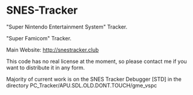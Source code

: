 SNES-Tracker
============
"Super Nintendo Entertainment System" Tracker. 

"Super Famicom" Tracker.

Main Website: http://snestracker.club

This code has no real license at the moment, so please contact me if
you want to distribute it in any form.

Majority of current work is on the SNES Tracker Debugger [STD] in the directory PC_Tracker/APU.SDL.OLD.DONT.TOUCH/gme_vspc
